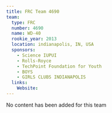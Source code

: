 ```yaml
---
title: FRC Team 4690
team:
  type: FRC
  number: 4690
  name: WD-40
  rookie_year: 2013
  location: indianapolis, IN, USA
  sponsors:
    - Science IUPUI
    - Rolls-Royce
    - TechPoint Foundation for Youth
    - BOYS
    - GIRLS CLUBS INDIANAPOLIS
  links:
    Website: 
---
```

No content has been added for this team
